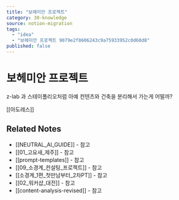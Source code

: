 ```yaml
---
title: "보헤미안 프로젝트"
category: 30-knowledge
source: notion-migration
tags:
  - "idea"
  - "보헤미안 프로젝트 9079e2f8606243c9a75933952c0d60d8"
published: false
---
```


# 보헤미안 프로젝트

z-lab 과 스테이폴리오처럼 아예 컨텐츠와 건축을 분리해서 가는게 어떨까?

[[아도레스]]

## Related Notes
- [[NEUTRAL_AI_GUIDE]] - 참고
- [[01_고요새_제주]] - 참고
- [[prompt-templates]] - 참고
- [[09_소경계_컨설팅_프로젝트]] - 참고
- [[소경계_1편_첫만남부터_2차PT]] - 참고
- [[02_워커샵_대전]] - 참고
- [[content-analysis-revised]] - 참고
